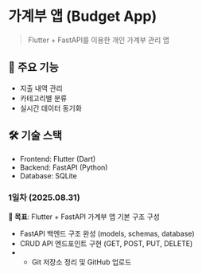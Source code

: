# 가계부 앱 (Budget App)
> Flutter + FastAPI를 이용한 개인 가계부 관리 앱

## 📱 주요 기능
- 지출 내역 관리
- 카테고리별 분류
- 실시간 데이터 동기화

## 🛠 기술 스택
- Frontend: Flutter (Dart)
- Backend: FastAPI (Python)
- Database: SQLite

### 1일차 (2025.08.31)
**🎯 목표**: Flutter + FastAPI 가계부 앱 기본 구조 구성
- FastAPI 백엔드 구조 완성 (models, schemas, database)
- CRUD API 엔드포인트 구현 (GET, POST, PUT, DELETE)
- - Git 저장소 정리 및 GitHub 업로드
